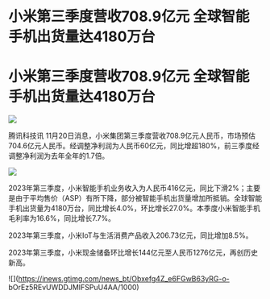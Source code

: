 # 小米第三季度营收708.9亿元 全球智能手机出货量达4180万台

# 小米第三季度营收708.9亿元 全球智能手机出货量达4180万台

![](https://inews.gtimg.com/news_bt/Of_Xx8_wR2Hj2ArLgmhma3cJMOt_wwnzcb6InqGQThvc0AA/1000)

腾讯科技讯
11月20日消息，小米集团第三季度营收708.9亿元人民币，市场预估704.6亿元人民币。经调整净利润为人民币60亿元，同比增超180%，前三季度经调整净利润为去年全年的1.7倍。

![](https://inews.gtimg.com/news_bt/OsRnYokiYtmVi97q-H7lpsqc7MzwuEfGPPg9yi0HSPgboAA/1000)

2023年第三季度，小米智能手机业务收入为人民币416亿元，同比下滑2%；主要是由于平均售价（ASP）有所下降，部分被智能手机出货量增加所抵销。全球智能手机出货量为4180万台，同比增长4.0%，环比增长27.0%。本季度小米智能手机毛利率为16.6%，同比增长7.7%。

2023年第三季度，小米IoT与生活消费产品收入206.73亿元，同比增加8.5%。

2023年第三季度，小米现金储备环比增长144亿元至人民币1276亿元，再创历史新高。

![](https://inews.gtimg.com/news_bt/Obxefg4Z_e6FGwB63yRG-o-
bOrEz5REvUWDDJMIFSPuU4AA/1000)

